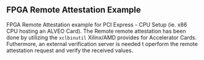## FPGA Remote Attestation Example

FPGA Remote Attestation example for PCI Express - CPU Setup (ie. x86 CPU hosting an ALVEO Card). 
The Remote remote attestation has been done by utilizing the ```xclbinutil``` Xilinx/AMD provides for Accelerator Cards.
Futhermore, an external verification server is needed t operform the remote attestation request and verify the received values.

